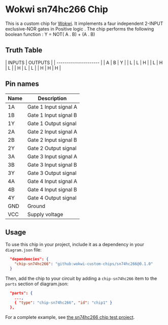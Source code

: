 # Wokwi sn74hc266 Chip

This is a custom chip for [Wokwi](https://wokwi.com/). It implements a  faur independent 2-INPUT exclusive-NOR gates in Positive logic . The chip performs the following boolean function :  Y = NOT( A . B) + (A . B) 
## Truth Table 
| INPUTS     | OUTPUTS  |
| --------------------- |
|   A  |  B  |     Y    |
|   L  |  L  |     H    |
|   L  |  H  |     L    |
|   H  |  L  |     L    | 
|   H  |  H  |     H    | 


## Pin names

| Name  | Description              |
| ----  | ------------------------ |
| 1A    | Gate 1 Input signal  A   |
| 1B    | Gate 1 Input signal  B   |
| 1Y    | Gate 1 Output signal     |
| 2A    | Gate 2 Input signal  A   |
| 2B    | Gate 2 Input signal  B   |
| 2Y    | Gate 2 Output signal     |
| 3A    | Gate 3 Input signal  A   |
| 3B    | Gate 3 Input signal  B   |
| 3Y    | Gate 3 Output signal     |
| 4A    | Gate 4 Input signal  A   |
| 4B    | Gate 4 Input signal  B   |
| 4Y    | Gate 4 Output signal     |
| GND   | Ground                   |
| VCC   | Supply voltage           |

## Usage

To use this chip in your project, include it as a dependency in your `diagram.json` file:

```json
  "dependencies": {
    "chip-sn74hc266": "github:wokwi-custom-chips/sn74hc266@0.1.0"
  }
```

Then, add the chip to your circuit by adding a `chip-sn74hc266` item to the `parts` section of diagram.json:

```json
  "parts": {
    ...,
    { "type": "chip-sn74hc266", "id": "chip1" }
  },
```

For a complete example, see [the sn74hc266 chip test project](https://wokwi.com/projects/398979524422866945).
